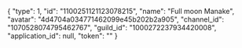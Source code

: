 {
    "type": 1,
    "id": "1100251121123078215",
    "name": "Full moon Manake",
    "avatar": "4d4704a034771462099e45b202b2a905",
    "channel_id": "1070528074795462767",
    "guild_id": "1000272237934420008",
    "application_id": null,
    "token": ""
}
